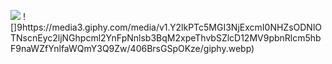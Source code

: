 ![](https://media1.tenor.com/m/Vj9Nc8OC6ZUAAAAC/poke-baymax.gif)
![]9https://media3.giphy.com/media/v1.Y2lkPTc5MGI3NjExcmI0NHZsODNlOTNscnEyc2ljNGhpcml2YnFpNnlsb3BqM2xpeThvbSZlcD12MV9pbnRlcm5hbF9naWZfYnlfaWQmY3Q9Zw/406BrsGSpOKze/giphy.webp)
